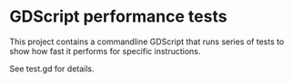 GDScript performance tests
=============================

This project contains a commandline GDScript that runs series of tests to show how fast it performs for specific instructions.

See test.gd for details.

